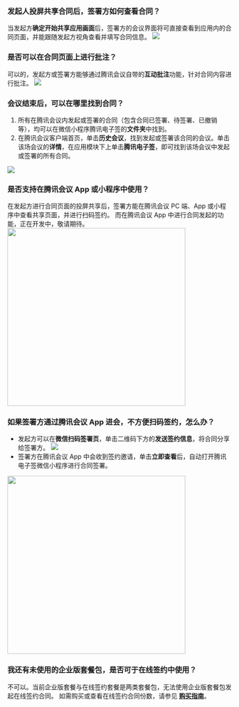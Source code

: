 ### 发起人投屏共享合同后，签署方如何查看合同？
当发起方**确定开始共享应用画面**后，签署方的会议界面将可直接查看到应用内的合同页面，并能跟随发起方视角查看并填写合同信息。
![](https://qcloudimg.tencent-cloud.cn/raw/0ec626326da690f346d1c0c3c5dc0a3b.png)     

### 是否可以在合同页面上进行批注？
可以的，发起方或签署方能够通过腾讯会议自带的**互动批注**功能，针对合同内容进行批注。
![](https://qcloudimg.tencent-cloud.cn/raw/be19560d6c74024e91cf8fba223cee62.png)       

### 会议结束后，可以在哪里找到合同？
1. 所有在腾讯会议内发起或签署的合同（包含合同已签署、待签署、已撤销等），均可以在微信小程序腾讯电子签的**文件夹**中找到。
2. 在腾讯会议客户端首页，单击**历史会议**，找到发起或签署该合同的会议。单击该场会议的**详情**，在应用模块下上单击**腾讯电子签**，即可找到该场会议中发起或签署的所有合同。

![](https://qcloudimg.tencent-cloud.cn/raw/6f43cec1cfa78b2f6f68f093736f1f96.png)     

### 是否支持在腾讯会议 App 或小程序中使用？
在发起方进行合同页面的投屏共享后，签署方能在腾讯会议 PC 端、App 或小程序中查看共享页面，并进行扫码签约。
而在腾讯会议 App 中进行合同发起的功能，正在开发中，敬请期待。
<img style="width:400px; max-width: inherit;" src="https://qcloudimg.tencent-cloud.cn/raw/2fef7dccd80aead4471e26d9e155a214.jpg" />    

### 如果签署方通过腾讯会议 App 进会，不方便扫码签约，怎么办？
- 发起方可以在**微信扫码签署页**，单击二维码下方的**发送签约信息**，将合同分享给签署方。
![](https://qcloudimg.tencent-cloud.cn/raw/dc697aff0c614108e9c21d124b4fa1a6.png)     
- 签署方在腾讯会议 App 中会收到签约邀请，单击**立即查看**后，自动打开腾讯电子签微信小程序进行合同签署。
<img style="width:400px; max-width: inherit;" src="https://qcloudimg.tencent-cloud.cn/raw/6970496b96f18c358736e18dfd99891a.png" />  

### 我还有未使用的企业版套餐包，是否可于在线签约中使用？
不可以。当前企业版套餐与在线签约套餐是两类套餐包，无法使用企业版套餐包发起在线签约合同。
如需购买或查看在线签约合同份数，请参见 **[购买指南](https://cloud.tencent.com/document/product/1323/53795)**。
